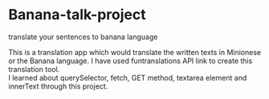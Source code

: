 # Banana-talk-project
translate your sentences to banana language  
  
This is a translation app which would translate the written texts in Minionese or the Banana language. I have used funtranslations API link to create this translation tool.  
I learned about querySelector, fetch, GET method, textarea element and innerText through this project.  
